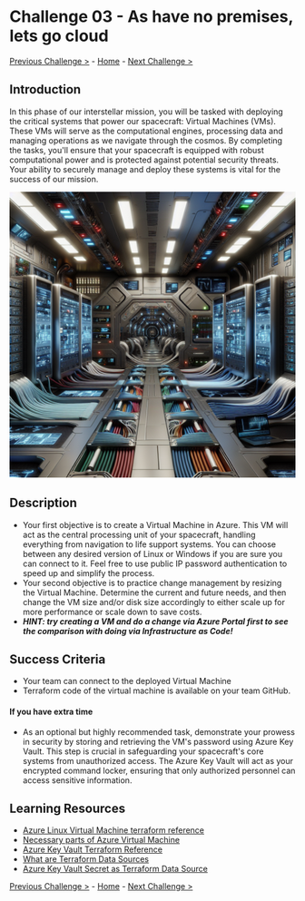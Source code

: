 # Challenge 03 - As have no premises, lets go cloud

[Previous Challenge >](Challenge-02.md) - [Home](../README.md) - [Next Challenge >](Challenge-04.md)

## Introduction

In this phase of our interstellar mission, you will be tasked with deploying the critical systems that power our spacecraft: Virtual Machines (VMs). These VMs will serve as the computational engines, processing data and managing operations as we navigate through the cosmos. By completing the tasks, you'll ensure that your spacecraft is equipped with robust computational power and is protected against potential security threats. Your ability to securely manage and deploy these systems is vital for the success of our mission.

  <img src="images/crew-vm.png" width="512"/>

## Description

- Your first objective is to create a Virtual Machine in Azure. This VM will act as the central processing unit of your spacecraft, handling everything from navigation to life support systems. You can choose between any desired version of Linux or Windows if you are sure you can connect to it. Feel free to use public IP password authentication to speed up and simplify the process. 
- Your second objective is to practice change management by resizing the Virtual Machine. Determine the current and future needs, and then change the VM size and/or disk size accordingly to either scale up for more performance or scale down to save costs. 
- ***HINT: try creating a VM and do a change via Azure Portal first to see the comparison with doing via Infrastructure as Code!***

## Success Criteria

- Your team can connect to the deployed Virtual Machine
- Terraform code of the virtual machine is available on your team GitHub.

#### If you have extra time

- As an optional but highly recommended task, demonstrate your prowess in security by storing and retrieving the VM's password using Azure Key Vault. This step is crucial in safeguarding your spacecraft's core systems from unauthorized access. The Azure Key Vault will act as your encrypted command locker, ensuring that only authorized personnel can access sensitive information.

## Learning Resources

- [Azure Linux Virtual Machine terraform reference](https://registry.terraform.io/providers/hashicorp/azurerm/latest/docs/resources/linux_virtual_machine)
- [Necessary parts of Azure Virtual Machine](https://learn.microsoft.com/en-us/azure/virtual-machines/overview#parts-of-a-vm-and-how-theyre-billed)
- [Azure Key Vault Terraform Reference](https://registry.terraform.io/providers/hashicorp/azurerm/latest/docs/resources/key_vault_secret)
- [What are Terraform Data Sources](https://developer.hashicorp.com/terraform/language/data-sources)
- [Azure Key Vault Secret as Terraform Data Source](https://registry.terraform.io/providers/hashicorp/azurerm/latest/docs/data-sources/key_vault_secret)

[Previous Challenge >](Challenge-02.md) - [Home](../README.md) - [Next Challenge >](Challenge-04.md)
